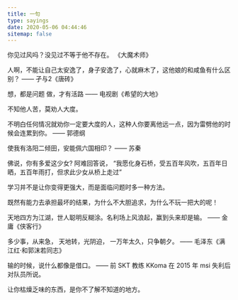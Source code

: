 ```yaml
---
title: 一句
type: sayings
date: 2020-05-06 04:44:46
sitemap: false
---
```


你见过风吗？没见过不等于他不存在。
《大魔术师》

人啊，不能让自己太安逸了，身子安逸了，心就麻木了，这他娘的和咸鱼有什么区别？
—— 孑与2《唐砖》

想，都是问题
做，才有活路
—— 电视剧《希望的大地》

不知他人苦，莫劝人大度。

不明白任何情况就劝你一定要大度的人，这种人你要离他远一点，因为雷劈他的时候会连累到你。
—— 郭德纲

使我有洛阳二倾田，安能佩六国相印？
—— 苏秦

佛说，你有多爱这少女?
阿难回答说，
“我愿化身石桥，受五百年风吹，五百年日晒，五百年雨打，但求此少女从桥上走过”

学习并不是让你变得更强大，而是面临问题时多一种方法。

既然有能力去承担最坏的结果，为什么不大胆追求，为什么不玩一把大的呢！

天地四方为江湖，世人聪明反糊涂。名利场上风浪起，赢到头来却是输。
—— 金庸《侠客行》

多少事，从来急，
天地转，光阴迫，
一万年太久，只争朝夕。
—— 毛泽东《满江红·和郭沫若同志》

输的时候，说什么都像是借口。
—— 前 SKT 教练 KKoma 在 2015 年 msi 失利后对队员所说。

让你枯燥乏味的东西，是你不了解不知道的地方。